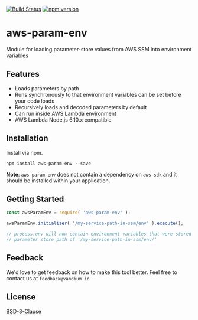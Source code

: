 [![Build Status](https://travis-ci.org/vandium-io/aws-param-env.svg?branch=master)](https://travis-ci.org/vandium-io/aws-param-env)
[![npm version](https://badge.fury.io/js/aws-param-env.svg)](https://badge.fury.io/js/aws-param-env)

# aws-param-env

Module for loading parameter-store values from AWS SSM into environment variables

## Features
* Loads parameters by path
* Runs synchronously to that environment variables can be set before your code loads
* Recursively loads and decoded parameters by default
* Can run inside AWS Lambda environment
* AWS Lambda Node.js 6.10.x compatible

## Installation
Install via npm.

	npm install aws-param-env --save

**Note**: `aws-param-env` does not contain a dependency on `aws-sdk` and it should be installed within your application.

## Getting Started

```js
const awsParamEnv = require( 'aws-param-env' );

awsParamEnv.initializer( '/my-service-path-in-ssm/env' ).execute();

// process.env will now contain environment variables that were stored in SSM
// parameter store path of '/my-service-path-in-ssm/env/'
```

## Feedback

We'd love to get feedback on how to make this tool better. Feel free to contact us at `feedback@vandium.io`

## License

[BSD-3-Clause](https://en.wikipedia.org/wiki/BSD_licenses)
